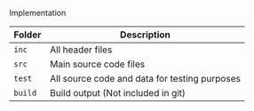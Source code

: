 Implementation

Folder        | Description
--------------| ------------------------------------------------
`inc`         | All header files
`src`         | Main source code files
`test`        | All source code and data for testing purposes
`build`       | Build output (Not included in git)


